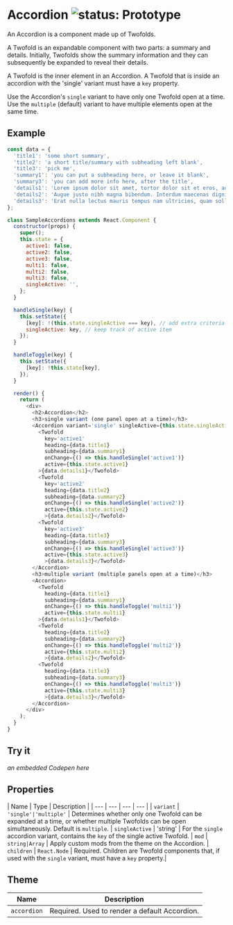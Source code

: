 # Accordion ![status: Prototype](https://img.shields.io/badge/status-prototype-orange.svg)

An Accordion is a component made up of Twofolds.

A Twofold is an expandable component with two parts: a summary and details. Initially, Twofolds show the summary information and they can subsequently be expanded to reveal their details.

A Twofold is the inner element in an Accordion. A Twofold that is inside an accordion with the 'single' variant must have a `key` property.

Use the Accordion's `single` variant to have only one Twofold open at a time. Use the `multiple` (default) variant to have multiple elements open at the same time.

## Example

```javascript
const data = {
  'title1': 'some short summary',
  'title2': 'a short title/summary with subheading left blank',
  'title3': 'pick me',
  'summary1': 'you can put a subheading here, or leave it blank',
  'summary3': 'you can add more info here, after the title',
  'details1': 'Lorem ipsum dolor sit amet, tortor dolor sit et eros, adipiscing mi lobortis lorem condimentum mi velit, dui posuere malesuada rutrum, dui morbi neque morbi suscipit. Inceptos quis in quisque eget, auctor imperdiet nam id in sed est. A fringilla, dictum quo mi. Massa mauris diam, sed integer libero erat, auctor nunc interdum posuere enim. Nisl viverra nascetur nec integer elit mauris, lectus scelerisque libero eleifend id dignissim et, ultricies lacus felis pretium, vel euismod molestie, ut nam integer tincidunt quis elit. Architecto varius at quis mi nec viverra, et vehicula, congue sapien est cras suspendisse, conubia pede nulla morbi imperdiet.',
  'details2': 'Augue justo nibh magna bibendum. Interdum maecenas dignissim consequatur egestas neque, mi in neque, eu adipiscing accumsan libero lacus luctus. Facilisis aenean adipiscing suscipit, aliquam vivamus quam a sem. Sit dui montes sit, mauris velit morbi, in aliquam et vestibulum wisi nisl ipsum, turpis platea suspendisse vivamus interdum pellentesque donec, sed nullam. Volutpat sit in convallis lorem, risus ut turpis nulla, adipiscing ut mi. Nec mauris dui sit sed, donec dictum, sem nibh. Aliquam ad nec commodo pellentesque, in nisl fermentum rhoncus, ullamcorper porta pulvinar, et tincidunt lobortis, quis ipsum. Quam wisi id, amet mauris metus at egestas aliquet odio, posuere potenti orci gravida in.',
  'details3': 'Erat nulla lectus mauris tempus nam ultricies, quam sollicitudin, scelerisque ac, tortor ipsum tristique aliquam, lectus ligula turpis urna vel. Mus quae ut, vel ac. Dolor vel nulla et, wisi sit, autem sem sociis consectetuer. Aenean est pellentesque vestibulum vulputate, dignissim ultricies ipsum laoreet, tellus ultrices elit eget mus viverra magna. Felis phasellus amet malesuada, a adipiscing mollis suspendisse varius tincidunt, at mi. Varius scelerisque quis diam vitae erat pellentesque, metus morbi mus ea sed sit nec, tortor id nunc scelerisque purus, quis pede id sem est inceptos, velit quam posuere ipsum nulla. Turpis reiciendis nec molestie aliquam, interdum odio vel nibh ligula sed, posuere etiam ac odio. Ligula sodales placerat lacus cum augue.',
};

class SampleAccordions extends React.Component {
  constructor(props) {
    super();
    this.state = {
      active1: false,
      active2: false,
      active3: false,
      multi1: false,
      multi2: false,
      multi3: false,
      singleActive: '',
    };
  }

  handleSingle(key) {
    this.setState({
      [key]: !(this.state.singleActive === key), // add extra criteria here for true state
      singleActive: key, // keep track of active item
    });
  }

  handleToggle(key) {
    this.setState({
      [key]: !this.state[key],
    });
  }

  render() {
    return (
      <div>
        <h2>Accordion</h2>
        <h3>single variant (one panel open at a time)</h3>
        <Accordion variant='single' singleActive={this.state.singleActive}>
          <Twofold
            key='active1'
            heading={data.title1}
            subheading={data.summary1}
            onChange={() => this.handleSingle('active1')}
            active={this.state.active1}
          >{data.details1}</Twofold>
          <Twofold
            key='active2'
            heading={data.title2}
            subheading={data.summary2}
            onChange={() => this.handleSingle('active2')}
            active={this.state.active2}
            >{data.details2}</Twofold>
          <Twofold
            key='active3'
            heading={data.title3}
            subheading={data.summary3}
            onChange={() => this.handleSingle('active3')}
            active={this.state.active3}
            >{data.details3}</Twofold>
        </Accordion>
        <h3>multiple variant (multiple panels open at a time)</h3>
        <Accordion>
          <Twofold
            heading={data.title1}
            subheading={data.summary1}
            onChange={() => this.handleToggle('multi1')}
            active={this.state.multi1}
          >{data.details1}</Twofold>
          <Twofold
            heading={data.title2}
            subheading={data.summary2}
            onChange={() => this.handleToggle('multi2')}
            active={this.state.multi2}
            >{data.details2}</Twofold>
          <Twofold
            heading={data.title3}
            subheading={data.summary3}
            onChange={() => this.handleToggle('multi3')}
            active={this.state.multi3}
            >{data.details3}</Twofold>
        </Accordion>
      </div>
    );
  }
}
```

## Try it
_an embedded Codepen here_

## Properties

| Name | Type | Description |
| --- | --- | --- | --- |
| `variant` | <code>'single'&#124;'multiple'</code> | Determines whether only one Twofold can be expanded at a time, or whether multiple Twofolds can be open simultaneously. Default is `multiple`.
| `singleActive` | 'string' | For the `single` accordion variant, contains the `key` of the single active Twofold.
| `mod` | <code>string&#124;Array<string></code> | Apply custom mods from the theme on the Accordion.
| `children` | `React.Node` | Required. Children are Twofold components that, if used with the `single` variant, must have a `key` property.|

## Theme

| Name | Description |
| ---  | ----------- |
| `accordion` | Required. Used to render a default Accordion. |
